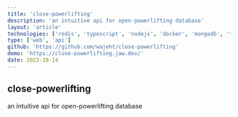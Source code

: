 ```yaml
---
title: 'close-powerlifting'
description: 'an intuitive api for open-powerlifting database'
layout: 'article'
technologies: ['redis', 'typescript', 'nodejs', 'docker', 'mongodb', 'tailwind', 'vuejs', 'express', 'nginx']
type: ['web', 'api']
github: 'https://github.com/wajeht/close-powerlifting'
demo: 'https://close-powerlifting.jaw.dev/'
date: 2022-10-14
---
```


## close-powerlifting

an intuitive api for open-powerlifting database
